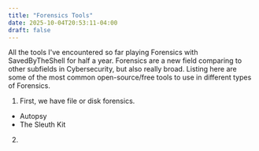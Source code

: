 ```yaml
---
title: "Forensics Tools"
date: 2025-10-04T20:53:11-04:00
draft: false
---
```


All the tools I've encountered so far playing Forensics with SavedByTheShell for half a year. 
Forensics are a new field comparing to other subfields in Cybersecurity, but also really broad. 
Listing here are some of the most common open-source/free tools to use in different types of Forensics. 

1. First, we have file or disk forensics. 
- Autopsy
- The Sleuth Kit

2. 